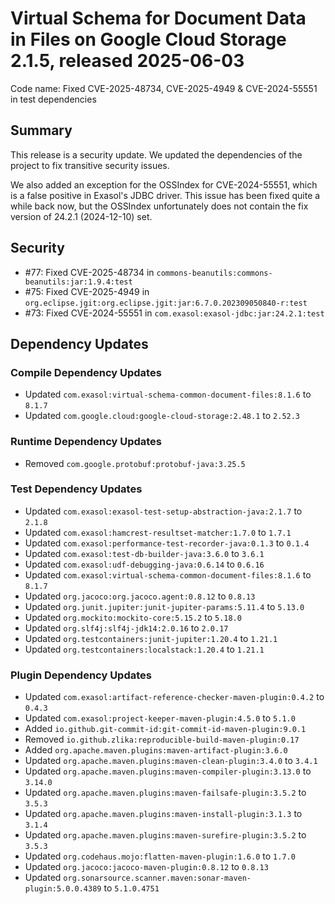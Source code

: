 # Virtual Schema for Document Data in Files on Google Cloud Storage 2.1.5, released 2025-06-03

Code name: Fixed CVE-2025-48734, CVE-2025-4949 & CVE-2024-55551 in test dependencies

## Summary

This release is a security update. We updated the dependencies of the project to fix transitive security issues.

We also added an exception for the OSSIndex for CVE-2024-55551, which is a false positive in Exasol's JDBC driver.
This issue has been fixed quite a while back now, but the OSSIndex unfortunately does not contain the fix version of 24.2.1 (2024-12-10) set.

## Security

* #77: Fixed CVE-2025-48734 in `commons-beanutils:commons-beanutils:jar:1.9.4:test`
* #75: Fixed CVE-2025-4949 in `org.eclipse.jgit:org.eclipse.jgit:jar:6.7.0.202309050840-r:test`
* #73: Fixed CVE-2024-55551 in `com.exasol:exasol-jdbc:jar:24.2.1:test`

## Dependency Updates

### Compile Dependency Updates

* Updated `com.exasol:virtual-schema-common-document-files:8.1.6` to `8.1.7`
* Updated `com.google.cloud:google-cloud-storage:2.48.1` to `2.52.3`

### Runtime Dependency Updates

* Removed `com.google.protobuf:protobuf-java:3.25.5`

### Test Dependency Updates

* Updated `com.exasol:exasol-test-setup-abstraction-java:2.1.7` to `2.1.8`
* Updated `com.exasol:hamcrest-resultset-matcher:1.7.0` to `1.7.1`
* Updated `com.exasol:performance-test-recorder-java:0.1.3` to `0.1.4`
* Updated `com.exasol:test-db-builder-java:3.6.0` to `3.6.1`
* Updated `com.exasol:udf-debugging-java:0.6.14` to `0.6.16`
* Updated `com.exasol:virtual-schema-common-document-files:8.1.6` to `8.1.7`
* Updated `org.jacoco:org.jacoco.agent:0.8.12` to `0.8.13`
* Updated `org.junit.jupiter:junit-jupiter-params:5.11.4` to `5.13.0`
* Updated `org.mockito:mockito-core:5.15.2` to `5.18.0`
* Updated `org.slf4j:slf4j-jdk14:2.0.16` to `2.0.17`
* Updated `org.testcontainers:junit-jupiter:1.20.4` to `1.21.1`
* Updated `org.testcontainers:localstack:1.20.4` to `1.21.1`

### Plugin Dependency Updates

* Updated `com.exasol:artifact-reference-checker-maven-plugin:0.4.2` to `0.4.3`
* Updated `com.exasol:project-keeper-maven-plugin:4.5.0` to `5.1.0`
* Added `io.github.git-commit-id:git-commit-id-maven-plugin:9.0.1`
* Removed `io.github.zlika:reproducible-build-maven-plugin:0.17`
* Added `org.apache.maven.plugins:maven-artifact-plugin:3.6.0`
* Updated `org.apache.maven.plugins:maven-clean-plugin:3.4.0` to `3.4.1`
* Updated `org.apache.maven.plugins:maven-compiler-plugin:3.13.0` to `3.14.0`
* Updated `org.apache.maven.plugins:maven-failsafe-plugin:3.5.2` to `3.5.3`
* Updated `org.apache.maven.plugins:maven-install-plugin:3.1.3` to `3.1.4`
* Updated `org.apache.maven.plugins:maven-surefire-plugin:3.5.2` to `3.5.3`
* Updated `org.codehaus.mojo:flatten-maven-plugin:1.6.0` to `1.7.0`
* Updated `org.jacoco:jacoco-maven-plugin:0.8.12` to `0.8.13`
* Updated `org.sonarsource.scanner.maven:sonar-maven-plugin:5.0.0.4389` to `5.1.0.4751`
